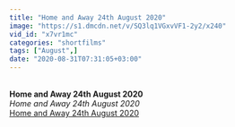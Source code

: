 ```yaml
---
title: "Home and Away 24th August 2020"
image: "https://s1.dmcdn.net/v/SQ3lq1VGxvVF1-2y2/x240"
vid_id: "x7vr1mc"
categories: "shortfilms"
tags: ["August",]
date: "2020-08-31T07:31:05+03:00"
---
```

<br><b>Home and Away 24th August 2020</b><br> <i>Home and Away 24th August 2020</i><br> <u>Home and Away 24th August 2020</u>
